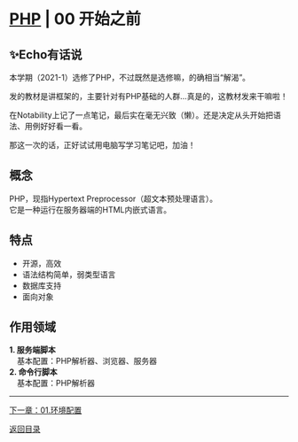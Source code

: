 # [PHP](./index.md) | 00 开始之前

## ✨Echo有话说

本学期（2021-1）选修了PHP，不过既然是选修嘛，的确相当“解渴”。  

发的教材是讲框架的，主要针对有PHP基础的人群...真是的，这教材发来干嘛啦！

在Notability上记了一点笔记，最后实在毫无兴致（懒）。还是决定从头开始把语法、用例好好看一看。  

那这一次的话，正好试试用电脑写学习笔记吧，加油！

## 概念

PHP，现指Hypertext Preprocessor（超文本预处理语言）。  
它是一种运行在服务器端的HTML内嵌式语言。

## 特点

- 开源，高效
- 语法结构简单，弱类型语言
- 数据库支持
- 面向对象

## 作用领域

**1. 服务端脚本**  
&emsp;基本配置：PHP解析器、浏览器、服务器  
**2. 命令行脚本**  
&emsp;基本配置：PHP解析器

***
[下一章：01.环境配置](./01.环境配置.md)  

[返回目录](./index.md)